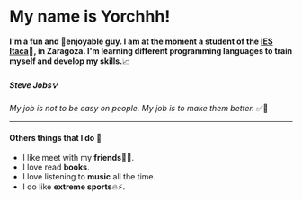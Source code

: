 # My name is Yorchhh!

**I'm a fun and :tada:enjoyable guy. I am at the moment a student of the **[IES Itaca](https://www.e-itaca.es/):memo:**, in Zaragoza. I'm learning different programming languages to train myself and develop my skills.**:chart_with_upwards_trend:


##### Steve Jobs:bulb:
*My job is not to be easy on people. My job is to make them better.*  :white_check_mark::rocket:


___
#### Others things that I do :triangular_flag_on_post:

- I like meet with my **friends**:beers::speech_balloon:.
- I love read **books**.
- I love listening to **music** all the time.
- I do like **extreme sports**:fire::zap:.


